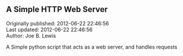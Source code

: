 ## A Simple HTTP Web Server  
Originally published: 2012-06-22 22:46:56  
Last updated: 2012-06-22 22:46:56  
Author: Joe B. Lewis  
  
A Simple python script that acts as a web server, and handles requests